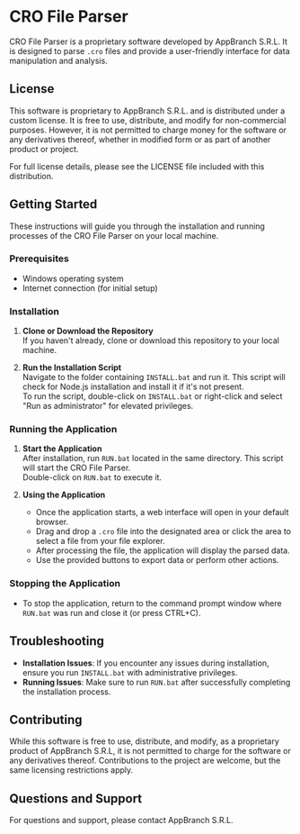 # CRO File Parser

CRO File Parser is a proprietary software developed by AppBranch S.R.L. It is designed to parse `.cro` files and provide a user-friendly interface for data manipulation and analysis.

## License

This software is proprietary to AppBranch S.R.L. and is distributed under a custom license. It is free to use, distribute, and modify for non-commercial purposes. However, it is not permitted to charge money for the software or any derivatives thereof, whether in modified form or as part of another product or project.

For full license details, please see the LICENSE file included with this distribution.

## Getting Started

These instructions will guide you through the installation and running processes of the CRO File Parser on your local machine.

### Prerequisites

- Windows operating system
- Internet connection (for initial setup)

### Installation

1. **Clone or Download the Repository**  
   If you haven't already, clone or download this repository to your local machine.

2. **Run the Installation Script**  
   Navigate to the folder containing `INSTALL.bat` and run it. This script will check for Node.js installation and install it if it's not present.  
   To run the script, double-click on `INSTALL.bat` or right-click and select "Run as administrator" for elevated privileges.

### Running the Application

1. **Start the Application**  
   After installation, run `RUN.bat` located in the same directory. This script will start the CRO File Parser.  
   Double-click on `RUN.bat` to execute it.

2. **Using the Application**  
   - Once the application starts, a web interface will open in your default browser.
   - Drag and drop a `.cro` file into the designated area or click the area to select a file from your file explorer.
   - After processing the file, the application will display the parsed data.
   - Use the provided buttons to export data or perform other actions.

### Stopping the Application

- To stop the application, return to the command prompt window where `RUN.bat` was run and close it (or press CTRL+C).

## Troubleshooting

- **Installation Issues**: If you encounter any issues during installation, ensure you run `INSTALL.bat` with administrative privileges.
- **Running Issues**: Make sure to run `RUN.bat` after successfully completing the installation process.

## Contributing

While this software is free to use, distribute, and modify, as a proprietary product of AppBranch S.R.L, it is not permitted to charge for the software or any derivatives thereof. Contributions to the project are welcome, but the same licensing restrictions apply.

## Questions and Support

For questions and support, please contact AppBranch S.R.L.

